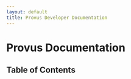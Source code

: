 ```yaml
---
layout: default
title: Provus Developer Documentation
---
```


# Provus Documentation

## Table of Contents


